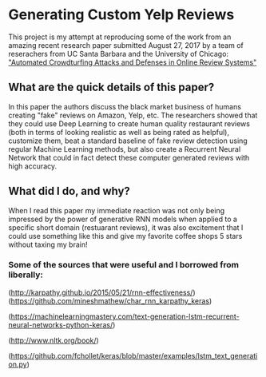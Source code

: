 # Generating Custom Yelp Reviews
This project is my attempt at reproducing some of the work from an amazing recent research paper submitted August 27, 2017 by a team of reserachers from UC Santa Barbara and the University of Chicago:
["Automated Crowdturfing Attacks and Defenses in Online Review Systems"](https://arxiv.org/abs/1708.08151)

## What are the quick details of this paper?
In this paper the authors discuss the black market business of humans creating "fake" reviews on Amazon, Yelp, etc.  The researchers showed that they could use Deep Learning to create human quality restaurant reviews (both in terms of looking realistic as well as being rated as helpful), customize them, beat a standard baseline of fake review detection using regular Machine Learning methods, but also create a Recurrent Neural Network that could in fact detect these computer generated reviews with high accuracy. 

## What did I do, and why?
When I read this paper my immediate reaction was not only being impressed by the power of generative RNN models when applied to a specific short domain (restuarant reviews), it was also excitement that I could use something like this and give my favorite coffee shops 5 stars without taxing my brain!


### Some of the sources that were useful and I borrowed from liberally:
(http://karpathy.github.io/2015/05/21/rnn-effectiveness/)
(https://github.com/mineshmathew/char_rnn_karpathy_keras)

(https://machinelearningmastery.com/text-generation-lstm-recurrent-neural-networks-python-keras/)

(http://www.nltk.org/book/)

(https://github.com/fchollet/keras/blob/master/examples/lstm_text_generation.py)
